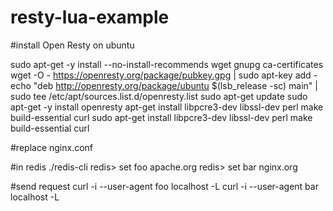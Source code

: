 # resty-lua-example

#install Open Resty on ubuntu

sudo apt-get -y install --no-install-recommends wget gnupg ca-certificates
wget -O - https://openresty.org/package/pubkey.gpg | sudo apt-key add -
echo "deb http://openresty.org/package/ubuntu $(lsb_release -sc) main" 	| sudo tee /etc/apt/sources.list.d/openresty.list
sudo apt-get update
sudo apt-get -y install openresty
apt-get install libpcre3-dev 	libssl-dev perl make build-essential curl
sudo apt-get install libpcre3-dev 	libssl-dev perl make build-essential curl

#replace nginx.conf

#in redis 
./redis-cli
   redis> set foo apache.org
   redis> set bar nginx.org

#send request 
curl -i --user-agent foo localhost -L
curl -i --user-agent bar localhost -L
